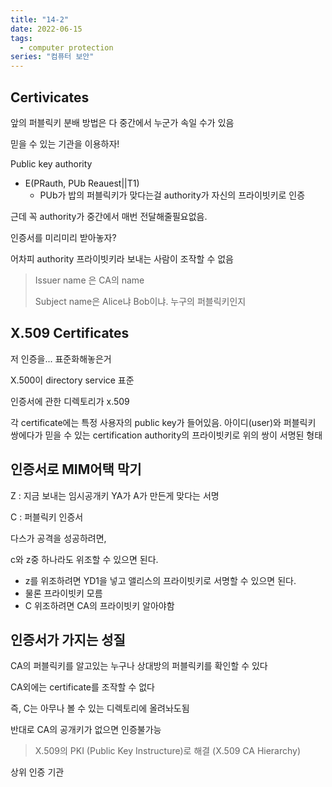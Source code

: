 ```yaml
---
title: "14-2"
date: 2022-06-15
tags:
  - computer protection
series: "컴퓨터 보안"
---
```


## Certivicates

앞의 퍼블릭키 분배 방법은 다 중간에서 누군가 속일 수가 있음

믿을 수 있는 기관을 이용하자!

Public key authority

* E(PRauth, PUb Reauest||T1)
  * PUb가 밥의 퍼블릭키가 맞다는걸 authority가 자신의 프라이빗키로 인증



근데 꼭 authority가 중간에서 매번 전달해줄필요없음.

인증서를 미리미리 받아놓자?

어차피 authority 프라이빗키라 보내는 사람이 조작할 수 없음

> Issuer name 은 CA의 name
>
> Subject name은 Alice냐 Bob이냐. 누구의 퍼블릭키인지



## X.509 Certificates

저 인증을... 표준화해놓은거

X.500이 directory service 표준

인증서에 관한 디렉토리가 x.509

각 certificate에는 특정 사용자의 public key가 들어있음. 아이디(user)와 퍼블릭키 쌍에다가 믿을 수 있는 certification authority의 프라이빗키로 위의 쌍이 서명된 형태



## 인증서로 MIM어택 막기

Z : 지금 보내는 임시공개키 YA가 A가 만든게 맞다는 서명

C : 퍼블릭키 인증서

다스가 공격을 성공하려면,

c와 z중 하나라도 위조할 수 있으면 된다.



* z를 위조하려면 YD1을 넣고 앨리스의 프라이빗키로 서명할 수 있으면 된다.
* 물론 프라이빗키 모름
* C 위조하려면 CA의 프라이빗키 알아야함



## 인증서가 가지는 성질

CA의 퍼블릭키를 알고있는 누구나 상대방의 퍼블릭키를 확인할 수 있다

CA외에는 certificate를 조작할 수 없다

즉, C는 아무나 볼 수 있는 디렉토리에 올려놔도됨



반대로 CA의 공개키가 없으면 인증불가능

> X.509의 PKI (Public Key Instructure)로 해결 (X.509 CA Hierarchy)

상위 인증 기관





